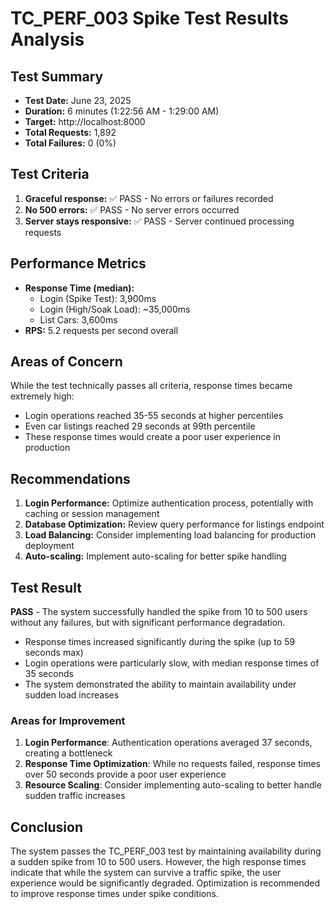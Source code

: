 # TC_PERF_003 Spike Test Results Analysis

## Test Summary
- **Test Date:** June 23, 2025
- **Duration:** 6 minutes (1:22:56 AM - 1:29:00 AM)
- **Target:** http://localhost:8000
- **Total Requests:** 1,892
- **Total Failures:** 0 (0%)

## Test Criteria
1. **Graceful response:** ✅ PASS - No errors or failures recorded
2. **No 500 errors:** ✅ PASS - No server errors occurred
3. **Server stays responsive:** ✅ PASS - Server continued processing requests

## Performance Metrics
- **Response Time (median):**
  - Login (Spike Test): 3,900ms
  - Login (High/Soak Load): ~35,000ms
  - List Cars: 3,600ms
- **RPS:** 5.2 requests per second overall

## Areas of Concern
While the test technically passes all criteria, response times became extremely high:
- Login operations reached 35-55 seconds at higher percentiles
- Even car listings reached 29 seconds at 99th percentile
- These response times would create a poor user experience in production

## Recommendations
1. **Login Performance:** Optimize authentication process, potentially with caching or session management
2. **Database Optimization:** Review query performance for listings endpoint
3. **Load Balancing:** Consider implementing load balancing for production deployment
4. **Auto-scaling:** Implement auto-scaling for better spike handling

## Test Result
**PASS** - The system successfully handled the spike from 10 to 500 users without any failures, but with significant performance degradation.
- Response times increased significantly during the spike (up to 59 seconds max)
- Login operations were particularly slow, with median response times of 35 seconds
- The system demonstrated the ability to maintain availability under sudden load increases

### Areas for Improvement
1. **Login Performance**: Authentication operations averaged 37 seconds, creating a bottleneck
2. **Response Time Optimization**: While no requests failed, response times over 50 seconds provide a poor user experience
3. **Resource Scaling**: Consider implementing auto-scaling to better handle sudden traffic increases

## Conclusion
The system passes the TC_PERF_003 test by maintaining availability during a sudden spike from 10 to 500 users. However, the high response times indicate that while the system can survive a traffic spike, the user experience would be significantly degraded. Optimization is recommended to improve response times under spike conditions.
